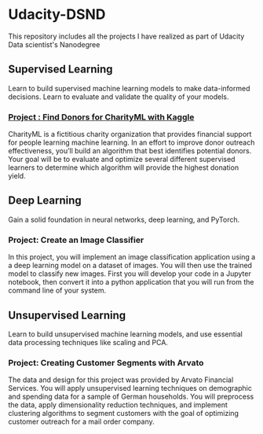 # Udacity-DSND
This repository includes all the projects I have realized as part of Udacity Data scientist's Nanodegree


## Supervised Learning
Learn to build supervised machine learning models to make data-informed decisions. Learn to evaluate and validate the quality of your models.

### [Project : Find Donors for CharityML with Kaggle](https://github.com/amdmh/Udacity-DSND/tree/main/Supervised_Learning)
CharityML is a fictitious charity organization that provides financial support for people learning machine learning. In an effort to improve donor outreach effectiveness, you’ll build an algorithm that best identifies potential donors. Your goal will be to evaluate and optimize several different supervised learners to determine which algorithm will provide the highest donation yield.


## Deep Learning
Gain a solid foundation in neural networks, deep learning, and PyTorch.

### Project: Create an Image Classifier
In this project, you will implement an image classification application using a a deep learning model on a dataset of images. You will then use the trained model to classify new images. First you will develop your code in a Jupyter notebook, then convert it into a python application that you will run from the command line of your system.


## Unsupervised Learning
Learn to build unsupervised machine learning models, and use essential data processing techniques like scaling and PCA.

### Project: Creating Customer Segments with Arvato
The data and design for this project was provided by Arvato Financial Services. You will apply unsupervised learning techniques on demographic and spending data for a sample of German households. You will preprocess the data, apply dimensionality reduction techniques, and implement clustering algorithms to segment customers with the goal of optimizing customer outreach for a mail order company.
